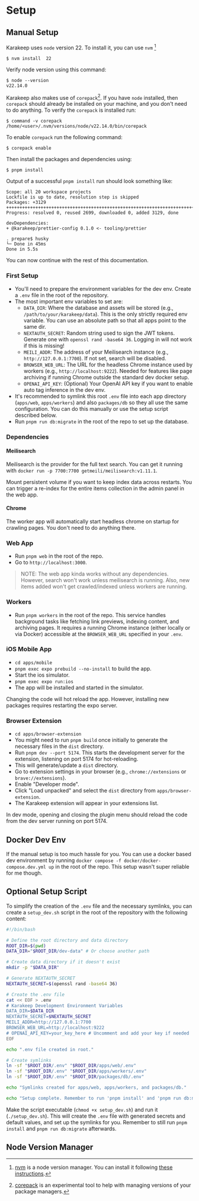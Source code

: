# Setup

## Manual Setup

Karakeep uses `node` version 22. To install it, you can use `nvm` [^1]

```
$ nvm install  22
```

Verify node version using this command:
```
$ node --version
v22.14.0
```

Karakeep also makes use of `corepack`[^2]. If you have `node` installed, then `corepack` should already be
installed on your machine, and you don't need to do anything. To verify the `corepack` is installed run:

```
$ command -v corepack
/home/<user>/.nvm/versions/node/v22.14.0/bin/corepack
```

To enable `corepack` run the following command:

```
$ corepack enable
```

Then install the packages and dependencies using:

```
$ pnpm install
```

Output of a successful `pnpm install` run should look something like:

```
Scope: all 20 workspace projects
Lockfile is up to date, resolution step is skipped
Packages: +3129
+++++++++++++++++++++++++++++++++++++++++++++++++++++++++++++++++++++++++++++++++++++++++++++++++++++++++++++++++++++++++++++++++++++++++++++
Progress: resolved 0, reused 2699, downloaded 0, added 3129, done

devDependencies:
+ @karakeep/prettier-config 0.1.0 <- tooling/prettier

. prepare$ husky
└─ Done in 45ms
Done in 5.5s
```

You can now continue with the rest of this documentation.

### First Setup

- You'll need to prepare the environment variables for the dev env. Create a `.env` file in the root of the repository.
- The most important env variables to set are:
  - `DATA_DIR`: Where the database and assets will be stored (e.g., `/path/to/your/karakeep/data`). This is the only strictly required env variable. You can use an absolute path so that all apps point to the same dir.
  - `NEXTAUTH_SECRET`: Random string used to sign the JWT tokens. Generate one with `openssl rand -base64 36`. Logging in will not work if this is missing!
  - `MEILI_ADDR`: The address of your Meilisearch instance (e.g., `http://127.0.0.1:7700`). If not set, search will be disabled.
  - `BROWSER_WEB_URL`: The URL for the headless Chrome instance used by workers (e.g., `http://localhost:9222`). Needed for features like page archiving if running Chrome outside the standard dev docker setup.
  - `OPENAI_API_KEY`: (Optional) Your OpenAI API key if you want to enable auto tag inference in the dev env.
- It's recommended to symlink this root `.env` file into each app directory (`apps/web`, `apps/workers`) and also `packages/db` so they all use the same configuration. You can do this manually or use the setup script described below.
- Run `pnpm run db:migrate` in the root of the repo to set up the database.

### Dependencies

#### Meilisearch

Meilisearch is the provider for the full text search. You can get it running with `docker run -p 7700:7700 getmeili/meilisearch:v1.11.1`.

Mount persistent volume if you want to keep index data across restarts. You can trigger a re-index for the entire items collection in the admin panel in the web app.

#### Chrome

The worker app will automatically start headless chrome on startup for crawling pages. You don't need to do anything there.

### Web App

- Run `pnpm web` in the root of the repo.
- Go to `http://localhost:3000`.

> NOTE: The web app kinda works without any dependencies. However, search won't work unless meilisearch is running. Also, new items added won't get crawled/indexed unless workers are running.

### Workers

- Run `pnpm workers` in the root of the repo. This service handles background tasks like fetching link previews, indexing content, and archiving pages. It requires a running Chrome instance (either locally or via Docker) accessible at the `BROWSER_WEB_URL` specified in your `.env`.

### iOS Mobile App

- `cd apps/mobile`
- `pnpm exec expo prebuild --no-install` to build the app.
- Start the ios simulator.
- `pnpm exec expo run:ios`
- The app will be installed and started in the simulator.

Changing the code will hot reload the app. However, installing new packages requires restarting the expo server.

### Browser Extension

- `cd apps/browser-extension`
- You might need to run `pnpm build` once initially to generate the necessary files in the `dist` directory.
- Run `pnpm dev --port 5174`. This starts the development server for the extension, listening on port 5174 for hot-reloading.
- This will generate/update a `dist` directory.
- Go to extension settings in your browser (e.g., `chrome://extensions` or `brave://extensions`).
- Enable "Developer mode".
- Click "Load unpacked" and select the `dist` directory from `apps/browser-extension`.
- The Karakeep extension will appear in your extensions list.

In dev mode, opening and closing the plugin menu should reload the code from the dev server running on port 5174.

## Docker Dev Env

If the manual setup is too much hassle for you. You can use a docker based dev environment by running `docker compose -f docker/docker-compose.dev.yml up` in the root of the repo. This setup wasn't super reliable for me though.

## Optional Setup Script

To simplify the creation of the `.env` file and the necessary symlinks, you can create a `setup_dev.sh` script in the root of the repository with the following content:

```bash
#!/bin/bash

# Define the root directory and data directory
ROOT_DIR=$(pwd)
DATA_DIR="$ROOT_DIR/dev-data" # Or choose another path

# Create data directory if it doesn't exist
mkdir -p "$DATA_DIR"

# Generate NEXTAUTH_SECRET
NEXTAUTH_SECRET=$(openssl rand -base64 36)

# Create the .env file
cat << EOF > .env
# Karakeep Development Environment Variables
DATA_DIR=$DATA_DIR
NEXTAUTH_SECRET=$NEXTAUTH_SECRET
MEILI_ADDR=http://127.0.0.1:7700
BROWSER_WEB_URL=http://localhost:9222
# OPENAI_API_KEY=your_key_here # Uncomment and add your key if needed
EOF

echo ".env file created in root."

# Create symlinks
ln -sf "$ROOT_DIR/.env" "$ROOT_DIR/apps/web/.env"
ln -sf "$ROOT_DIR/.env" "$ROOT_DIR/apps/workers/.env"
ln -sf "$ROOT_DIR/.env" "$ROOT_DIR/packages/db/.env"

echo "Symlinks created for apps/web, apps/workers, and packages/db."

echo "Setup complete. Remember to run 'pnpm install' and 'pnpm run db:migrate'."
```

Make the script executable (`chmod +x setup_dev.sh`) and run it (`./setup_dev.sh`). This will create the `.env` file with generated secrets and default values, and set up the symlinks for you. Remember to still run `pnpm install` and `pnpm run db:migrate` afterwards.

## Node Version Manager

[^1]: [nvm](https://github.com/nvm-sh/nvm) is a node version manager. You can install it following [these
instructions](https://github.com/nvm-sh/nvm?tab=readme-ov-file#installing-and-updating).

[^2]: [corepack](https://nodejs.org/api/corepack.html) is an experimental tool to help with managing versions of your
package managers.
